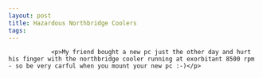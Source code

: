 ```yaml
---
layout: post
title: Hazardous Northbridge Coolers
tags:
---
```



                <p>My friend bought a new pc just the other day and hurt his finger with the northbridge cooler running at exorbitant 8500 rpm - so be very carful when you mount your new pc :-)</p>
